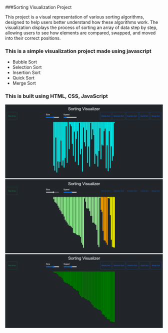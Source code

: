 ###Sorting Visualization Project

This project is a visual representation of various sorting algorithms, designed to help users better understand how these algorithms work. The visualization displays the process of sorting an array of data step by step, allowing users to see how elements are compared, swapped, and moved into their correct positions.

### This is a simple visualization project made using javascript 
- Bubble Sort 
- Selection Sort
- Insertion Sort
- Quick Sort
- Merge Sort

### This is built using HTML, CSS, JavaScript <br/>

<img src="img/img1.png"> <br/>
<img src="img/img2.png"> <br/>
<img src="img/img3.png"> <br/>
